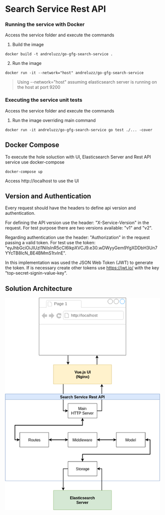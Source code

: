 # Search Service Rest API

### Running the service with Docker
Access the service folder and execute the commands

1. Build the image
``` 
docker build -t andreluzz/go-gfg-search-service .
```
2. Run the image
``` 
docker run -it --network="host" andreluzz/go-gfg-search-service
```
> Using --network="host" assuming elasticsearch server is running on the host at port 9200

### Executing the service unit tests
Access the service folder and execute the commands

1. Run the image overriding main command
``` 
docker run -it andreluzz/go-gfg-search-service go test ./... -cover 
```

## Docker Compose
To execute the hole soluction with UI, Elasticsearch Server and Rest API service use docker-compose

``` 
docker-compose up 
```

Access http://localhost to use the UI

## Version and Authentication
Every request should have the headers to define api version and authentication.

For defining the API version use the header: "X-Service-Version" in the request. For test purpose there are two versions available: "v1" and "v2".

Regarding authentication use the header: "Authorization" in the request passing a valid token. For test use the token: "eyJhbGciOiJIUzI1NiIsInR5cCI6IkpXVCJ9.e30.wDWyyGem9YgXDDbH3Un7YYcTB8IcN_BE4BMmS1tvlnE". 

In this implementation was used the JSON Web Token (JWT) to generate the token. If is necessary create other tokens use https://jwt.io/ with the key "top-secret-signin-value-key".

## Solution Architecture

![Solution Architecture](architecture_diagram.png)
